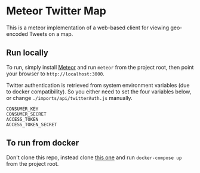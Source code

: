 # Meteor Twitter Map

This is a meteor implementation of a web-based client for viewing geo-encoded Tweets on a map.

## Run locally

To run, simply install [Meteor](https://www.meteor.com/) and run `meteor` from the project root, then point your browser to `http://localhost:3000`.

Twitter authentication is retrieved from system environment variables (due to docker compatibility).  So you either need to set the four variables below, or change `./imports/api/twitterAuth.js` manually.

```
CONSUMER_KEY
CONSUMER_SECRET
ACCESS_TOKEN
ACCESS_TOKEN_SECRET
```

## To run from docker

Don't clone this repo, instead clone [this one]() and run `docker-compose up` from the project root.
